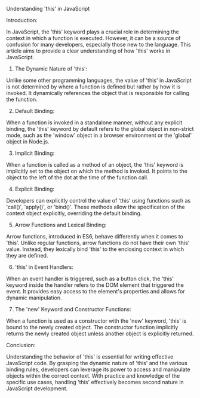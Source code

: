 Understanding 'this' in JavaScript

Introduction:

In JavaScript, the 'this' keyword plays a crucial role in determining the context in which a function is executed. However, it can be a source of confusion for many developers, especially those new to the language. This article aims to provide a clear understanding of how 'this' works in JavaScript.

1. The Dynamic Nature of 'this':

Unlike some other programming languages, the value of 'this' in JavaScript is not determined by where a function is defined but rather by how it is invoked. It dynamically references the object that is responsible for calling the function.

2. Default Binding:

When a function is invoked in a standalone manner, without any explicit binding, the 'this' keyword by default refers to the global object in non-strict mode, such as the 'window' object in a browser environment or the 'global' object in Node.js.

3. Implicit Binding:

When a function is called as a method of an object, the 'this' keyword is implicitly set to the object on which the method is invoked. It points to the object to the left of the dot at the time of the function call.

4. Explicit Binding:

Developers can explicitly control the value of 'this' using functions such as 'call()', 'apply()', or 'bind()'. These methods allow the specification of the context object explicitly, overriding the default binding.

5. Arrow Functions and Lexical Binding:

Arrow functions, introduced in ES6, behave differently when it comes to 'this'. Unlike regular functions, arrow functions do not have their own 'this' value. Instead, they lexically bind 'this' to the enclosing context in which they are defined.

6. 'this' in Event Handlers:

When an event handler is triggered, such as a button click, the 'this' keyword inside the handler refers to the DOM element that triggered the event. It provides easy access to the element's properties and allows for dynamic manipulation.

7. The 'new' Keyword and Constructor Functions:

When a function is used as a constructor with the 'new' keyword, 'this' is bound to the newly created object. The constructor function implicitly returns the newly created object unless another object is explicitly returned.

Conclusion:

Understanding the behavior of 'this' is essential for writing effective JavaScript code. By grasping the dynamic nature of 'this' and the various binding rules, developers can leverage its power to access and manipulate objects within the correct context. With practice and knowledge of the specific use cases, handling 'this' effectively becomes second nature in JavaScript development.
